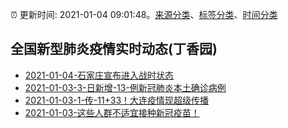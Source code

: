 :alarm_clock: 更新时间: 2021-01-04 09:01:48。[来源分类](../README.md)、[标签分类](../TAGS.md)、[时间分类](../TIMELINE.md)

## 全国新型肺炎疫情实时动态(丁香园)




- [2021-01-04-石家庄宣布进入战时状态](http://app.cctv.com/special/cportal/detail/arti/index.html?id=Arti7iEnI5H2QpFRMHe9i8Eo210104&isfromapp=1) 
- [2021-01-03-3-日新增-13-例新冠肺炎本土确诊病例](http://app.cctv.com/special/cportal/detail/arti/index.html?id=ArtiQdvj31VyukOFPfXL0NzQ210104&isfromapp=1) 
- [2021-01-03-1-传-11+33！大连疫情现超级传播](http://app.cctv.com/special/cportal/detail/arti/index.html?id=Arti6scI8jWStbNb4bl1QlLC210103&isfromapp=1) 
- [2021-01-03-这些人群不适宜接种新冠疫苗！](http://app.cctv.com/special/cportal/detail/arti/index.html?id=ArtiWaa7pxHKZjsFBXh3CweL210103&isfromapp=1) 